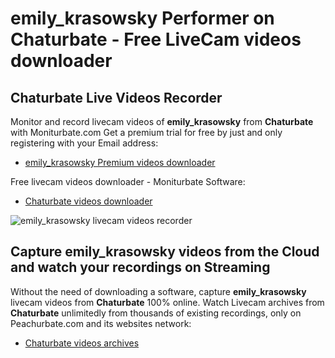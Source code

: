 # emily_krasowsky Performer on Chaturbate - Free LiveCam videos downloader

## Chaturbate Live Videos Recorder

Monitor and record livecam videos of **emily_krasowsky** from **Chaturbate** with Moniturbate.com
Get a premium trial for free by just and only registering with your Email address:
* [emily_krasowsky Premium videos downloader](https://moniturbate.com/request-demo-licence-key.html)

Free livecam videos downloader - Moniturbate Software:
* [Chaturbate videos downloader](https://moniturbate.com/moniturbate-download-software.html)

![emily_krasowsky livecam videos recorder](https://peachurnet.com/templates/moniturbate-software.png)


## Capture emily_krasowsky videos from the Cloud and watch your recordings on Streaming

Without the need of downloading a software, capture **emily_krasowsky** livecam videos from **Chaturbate** 100% online.
Watch Livecam archives from **Chaturbate** unlimitedly from thousands of existing recordings, only on Peachurbate.com and its websites network:
* [Chaturbate videos archives](https://peachurnet.com/)